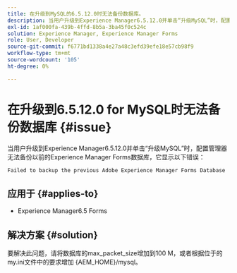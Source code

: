 ```yaml
---
title: 在升级到MySQL的6.5.12.0时无法备份数据库。
description: 当用户升级到Experience Manager6.5.12.0并单击“升级MySQL”时，配置管理器无法备份以前的Experience Manager Forms数据库。
exl-id: 1af000fa-439b-4ffd-8b5a-3ba45f0c524c
solution: Experience Manager, Experience Manager Forms
role: User, Developer
source-git-commit: f6771bd1338a4e27a48c3efd39efe18e57cb98f9
workflow-type: tm+mt
source-wordcount: '105'
ht-degree: 0%

---
```


# 在升级到6.5.12.0 for MySQL时无法备份数据库 {#issue}

当用户升级到Experience Manager6.5.12.0并单击“升级MySQL”时，配置管理器无法备份以前的Experience Manager Forms数据库，它显示以下错误：

`Failed to backup the previous Adobe Experience Manager Forms Database`


## 应用于 {#applies-to}

* Experience Manager6.5 Forms

## 解决方案 {#solution}

要解决此问题，请将数据库的max_packet_size增加到100 M，或者根据位于的my.ini文件中的要求增加 {AEM_HOME}/mysql。
